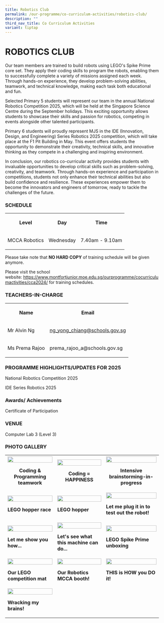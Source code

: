 ```yaml
---
title: Robotics Club
permalink: /our-programme/co-curriculum-activities/robotics-club/
description: ""
third_nav_title: Co Curriculum Activities
variant: tiptap
---
```

<h1><strong>ROBOTICS CLUB</strong></h1>
<p>Our team members are trained to build robots using LEGO's Spike Prime
core set. They apply their coding skills to program the robots, enabling
them to successfully complete a variety of missions assigned each week.
Through hands-on experience, they develop problem-solving abilities, teamwork,
and technical knowledge, making each task both educational and fun.</p>
<p></p>
<p>Selected Primary 5 students will represent our team in the annual National
Robotics Competition 2025, which will be held at the Singapore Science
Centre during the September holidays. This exciting opportunity allows
students to showcase their skills and passion for robotics, competing in
events alongside other talented participants.</p>
<p></p>
<p>Primary 6 students will proudly represent MJS in the IDE (Innovation,
Design, and Engineering) Series Robotics 2025 competition, which will take
place at the F1 Pit Building in May. This event offers students the opportunity
to demonstrate their creativity, technical skills, and innovative thinking
as they compete in a challenging and inspiring environment.</p>
<p></p>
<p>In conclusion, our robotics co-curricular activity provides students with
invaluable opportunities to develop critical skills such as problem-solving,
creativity, and teamwork. Through hands-on experience and participation
in competitions, students not only enhance their technical abilities but
also build confidence and resilience. These experiences empower them to
become the innovators and engineers of tomorrow, ready to tackle the challenges
of the future.</p>
<h3>SCHEDULE</h3>
<table style="minWidth: 75px">
<colgroup>
<col>
<col>
<col>
</colgroup>
<tbody>
<tr>
<th rowspan="1" colspan="1">
<p>Level</p>
</th>
<th rowspan="1" colspan="1">
<p>Day</p>
</th>
<th rowspan="1" colspan="1">
<p>Time</p>
</th>
</tr>
<tr>
<td rowspan="1" colspan="1">
<p>MCCA Robotics</p>
</td>
<td rowspan="1" colspan="1">
<p>Wednesday</p>
</td>
<td rowspan="1" colspan="1">
<p>7.40am - 9.10am</p>
</td>
</tr>
</tbody>
</table>
<p>Please take note that&nbsp;<strong>NO HARD COPY</strong>&nbsp;of training
schedule will be given anymore.</p>
<p>Please visit the school website:&nbsp;<a href="https://www.montfortjunior.moe.edu.sg/ourprogramme/cocurriculumactivities/cca2024/" rel="noopener noreferrer nofollow" target="_blank">https://www.montfortjunior.moe.edu.sg/ourprogramme/cocurriculumactivities/cca2024/</a>&nbsp;for
training schedules.</p>
<h3>TEACHERS-IN-CHARGE</h3>
<table style="minWidth: 50px">
<colgroup>
<col>
<col>
</colgroup>
<tbody>
<tr>
<th rowspan="1" colspan="1">
<p>Name</p>
</th>
<th rowspan="1" colspan="1">
<p>Email</p>
</th>
</tr>
<tr>
<td rowspan="1" colspan="1">
<p>Mr Alvin Ng</p>
</td>
<td rowspan="1" colspan="1">
<p><a href="ng_yong_chiang@schools.gov.sg" rel="noopener noreferrer nofollow" target="_blank">ng_yong_chiang@schools.gov.sg</a>
</p>
</td>
</tr>
<tr>
<td rowspan="1" colspan="1">
<p>Ms Prema Rajoo</p>
</td>
<td rowspan="1" colspan="1">
<p><a rel="noopener noreferrer nofollow" target="_blank">prema_rajoo_a@schools.gov.sg</a>
</p>
</td>
</tr>
</tbody>
</table>
<h3>PROGRAMME HIGHLIGHTS/UPDATES FOR 2025</h3>
<p>National Robotics Competition 2025</p>
<p>IDE Series Robotics 2025</p>
<h3>Awards/ Achievements</h3>
<p>Certificate of Participation</p>
<h3>VENUE</h3>
<p>Computer Lab 3 (Level 3)</p>
<h3>PHOTO GALLERY</h3>
<table style="minWidth: 75px">
<colgroup>
<col>
<col>
<col>
</colgroup>
<tbody>
<tr>
<th rowspan="1" colspan="1">
<div class="isomer-image-wrapper">
<img style="width: 100%" height="auto" width="100%" alt="" src="/images/CCA/Robotics/Coding%20&amp;%20Programming%20teamwork.jpg">
</div>
<p>Coding &amp; Programming teamwork</p>
</th>
<th rowspan="1" colspan="1">
<div class="isomer-image-wrapper">
<img style="width: 100%" height="auto" width="100%" alt="" src="/images/CCA/Robotics/Coding%20=%20HAPPINESS.jpg">
</div>
<p>Coding = HAPPINESS</p>
</th>
<th rowspan="1" colspan="1">
<div class="isomer-image-wrapper">
<img style="width: 100%" height="auto" width="100%" alt="" src="/images/CCA/Robotics/Intensive%20brainstorming-in-progress.jpg">
</div>
<p>Intensive brainstorming-in-progress</p>
</th>
</tr>
<tr>
<td rowspan="1" colspan="1">
<div class="isomer-image-wrapper">
<img style="width: 100%" height="auto" width="100%" alt="" src="/images/CCA/Robotics/LEGO%20hopper%20race.jpg">
</div>
<p><strong>LEGO hopper race</strong>
</p>
</td>
<td rowspan="1" colspan="1">
<div class="isomer-image-wrapper">
<img style="width: 100%" height="auto" width="100%" alt="" src="/images/CCA/Robotics/LEGO%20hopper.jpg">
</div>
<p><strong>LEGO hopper</strong>
</p>
</td>
<td rowspan="1" colspan="1">
<div class="isomer-image-wrapper">
<img style="width: 100%" height="auto" width="100%" alt="" src="/images/CCA/Robotics/Let%20me%20plug%20it%20in%20to%20test%20out%20the%20robot!.jpg">
</div>
<p><strong>Let me plug it in to test out the robot!</strong>
</p>
</td>
</tr>
<tr>
<td rowspan="1" colspan="1">
<div class="isomer-image-wrapper">
<img style="width: 100%" height="auto" width="100%" alt="" src="/images/CCA/Robotics/Let%20me%20show%20you%20how.jpg">
</div>
<p><strong>Let me show you how...</strong>
</p>
</td>
<td rowspan="1" colspan="1">
<div class="isomer-image-wrapper">
<img style="width: 100%" height="auto" width="100%" alt="" src="/images/CCA/Robotics/Let's%20see%20what%20this%20machine%20can%20do.jpg">
</div>
<p><strong>Let's see what this machine can do...</strong>
</p>
</td>
<td rowspan="1" colspan="1">
<div class="isomer-image-wrapper">
<img style="width: 100%" height="auto" width="100%" alt="" src="/images/CCA/Robotics/LEGO%20Spike%20Prime%20unboxing.jpg">
</div>
<p><strong>LEGO Spike Prime unboxing</strong>
</p>
</td>
</tr>
<tr>
<td rowspan="1" colspan="1">
<div class="isomer-image-wrapper">
<img style="width: 100%" height="auto" width="100%" alt="" src="/images/CCA/Robotics/Our%20LEGO%20competition%20mat.jpg">
</div>
<p><strong>Our LEGO competition mat</strong>
</p>
</td>
<td rowspan="1" colspan="1">
<div class="isomer-image-wrapper">
<img style="width: 100%" height="auto" width="100%" alt="" src="/images/CCA/Robotics/Our%20Robotics%20MCCA%20booth!.jpg">
</div>
<p><strong>Our Robotics MCCA booth!</strong>
</p>
</td>
<td rowspan="1" colspan="1">
<div class="isomer-image-wrapper">
<img style="width: 100%" height="auto" width="100%" alt="" src="/images/CCA/Robotics/THIS%20is%20HOW%20you%20DO%20it!.jpg">
</div>
<p><strong>THIS is HOW you DO it!</strong>
</p>
</td>
</tr>
<tr>
<td rowspan="1" colspan="1">
<div class="isomer-image-wrapper">
<img style="width: 100%" height="auto" width="100%" alt="" src="/images/CCA/Robotics/Wracking%20my%20brains!.jpg">
</div>
<p><strong>Wracking my brains!</strong>
</p>
</td>
<td rowspan="1" colspan="1">
<p></p>
</td>
<td rowspan="1" colspan="1">
<p></p>
</td>
</tr>
</tbody>
</table>
<p></p>